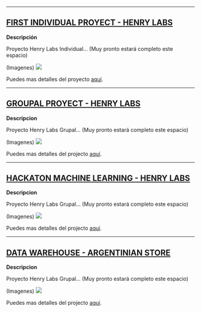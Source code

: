 --------------------

## [FIRST INDIVIDUAL PROYECT - HENRY LABS](https://github.com/FabianTatum/Portfolio-CV)

**Descripción**

Proyecto Henry Labs Individual... (Muy pronto estará completo este espacio)

(Imagenes)
![](urlimagen)

Puedes mas detalles del proyecto [aquí](https://www.youtube.com).

--------------------

## [GROUPAL PROYECT - HENRY LABS](https://github.com/FabianTatum/Portfolio-CV)

**Descripcion**

Proyecto Henry Labs Grupal... (Muy pronto estará completo este espacio)

(Imagenes)
![](urlimagen)

Puedes mas detalles del projecto [aquí](https://www.youtube.com).

---------------------

## [HACKATON MACHINE LEARNING - HENRY LABS](https://github.com/FabianTatum/Portfolio-CV)

**Descripcion**

Proyecto Henry Labs Grupal... (Muy pronto estará completo este espacio)

(Imagenes)
![](urlimagen)

Puedes mas detalles del projecto [aquí](https://www.youtube.com).

---------------------

## [DATA WAREHOUSE - ARGENTINIAN STORE](https://github.com/FabianTatum/Portfolio-CV)

**Descripcion**

Proyecto Henry Labs Grupal... (Muy pronto estará completo este espacio)

(Imagenes)
![](urlimagen)

Puedes mas detalles del projecto [aquí](https://www.youtube.com).
